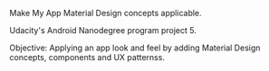 Make My App Material Design concepts applicable.

Udacity's Android Nanodegree program project 5.


Objective:
Applying an app look and feel by adding Material Design concepts, components and UX patternss.
